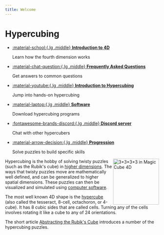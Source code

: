 ```yaml
---
title: Welcome
---
```


<meta property="og:type" content="website">
<meta property="og:title" content="Hypercubing Wiki" />
<meta property="og:description" content="Learn everything about higher dimensional twisty puzzle solving, including history, records, puzzles, tutorials, resources, and more." />
<meta property="og:url" content="https://hypercubing.xyz/" />
<meta property="og:image" content="https://assets.hypercubing.xyz/img/virt/mc4d_3x3x3x3.png" />

# Hypercubing

<div class="grid cards" markdown>

-   [:material-school:{.lg .middle} **Introduction to 4D**](intro-4d.md)

    Learn how the fourth dimension works

-   [:material-chat-question:{.lg .middle} **Frequently Asked Questions**](faq.md)

    Get answers to common questions

-   [:material-youtube:{.lg .middle} **Introduction to Hypercubing**](https://www.youtube.com/watch?v=drrTFs11sYQ&list=PLBQ7ltR88PRv9Rmrv7iRhupGaazEPWZi5&index=1)

    Jump into hands-on hypercubing

-   [:material-laptop:{.lg .middle} **Software**](software/index.md)

    Download hypercubing programs

-   [:fontawesome-brands-discord:{.lg .middle} **Discord server**](https://discord.gg/xxFvfyx89p)

    Chat with other hypercubers

-   [:material-arrow-decision:{.lg .middle} **Progression**](progression.md)

    Solve puzzles to build specific skills

</div>

<a href="/puzzles/3x3x3x3"><img src="https://assets.hypercubing.xyz/img/virt/mc4d_3x3x3x3.png" alt="3&times;3&times;3&times;3 in Magic Cube 4D" width="150" align="right"></a>

Hypercubing is the hobby of solving twisty puzzles (such as the Rubik's cube) in [higher dimensions](https://en.wikipedia.org/wiki/N-dimensional_sequential_move_puzzle). The ways that twisty puzzles move are mathematically well defined, and can be generalized to higher spatial dimensions. These puzzles can then be visualized and simulated using [computer software](/software/index.md).

The most well known 4D shape is the [hypercube](https://en.wikipedia.org/wiki/Tesseract) (also called the tesseract, 8-cell, octachoron, or 4-cube). It has 8 cubic sides that are called cells. Turning any of the cells involves rotating it like a cube to any of 24 orientations.

The short article [Abstracting the Rubik's Cube](https://www.maa.org/sites/default/files/pdf/Mathhorizons/pdfs/AbstractingRubiks_MH_25.4.18.pdf) introduces a number of the hypercubing puzzles.
